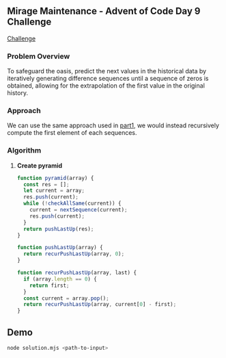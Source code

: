 ## Mirage Maintenance - Advent of Code Day 9 Challenge

[Challenge](https://adventofcode.com/2023/day/9)

### Problem Overview

To safeguard the oasis, predict the next values in the historical data by iteratively generating difference sequences until a sequence of zeros is obtained, allowing for the extrapolation of the first value in the original history.

### Approach

We can use the same approach used in [part1](../part1/README.md), we would instead recursively compute the first element of each sequences.

### Algorithm

1. **Create pyramid**

   ```typescript
   function pyramid(array) {
     const res = [];
     let current = array;
     res.push(current);
     while (!checkAllSame(current)) {
       current = nextSequence(current);
       res.push(current);
     }
     return pushLastUp(res);
   }

   function pushLastUp(array) {
     return recurPushLastUp(array, 0);
   }

   function recurPushLastUp(array, last) {
     if (array.length == 0) {
       return first;
     }
     const current = array.pop();
     return recurPushLastUp(array, current[0] - first);
   }
   ```

## Demo

```bash
node solution.mjs <path-to-input>
```

